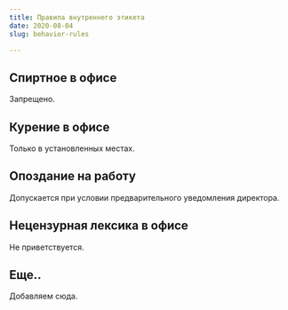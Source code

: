 ```yaml
---
title: Правила внутреннего этикета
date: 2020-08-04
slug: behavior-rules

---
```

## Спиртное в офисе

Запрещено.

## Курение в офисе

Только в установленных местах.

## Опоздание на работу

Допускается при условии предварительного уведомления директора.

## Нецензурная лексика в офисе

Не приветствуется.

## Еще..

Добавляем сюда.